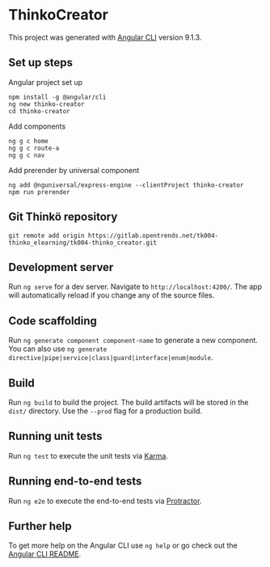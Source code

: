 # ThinkoCreator

This project was generated with [Angular CLI](https://github.com/angular/angular-cli) version 9.1.3.

## Set up steps

Angular project set up
```
npm install -g @angular/cli
ng new thinko-creator
cd thinko-creator
```


Add components
```
ng g c home
ng g c route-a
ng g c nav
```

Add prerender by universal component
```
ng add @nguniversal/express-engine --clientProject thinko-creator
npm run prerender
```

## Git Thinkö repository 

`git remote add origin https://gitlab.opentrends.net/tk004-thinko_elearning/tk004-thinko_creator.git` 

## Development server

Run `ng serve` for a dev server. Navigate to `http://localhost:4200/`. The app will automatically reload if you change any of the source files.

## Code scaffolding

Run `ng generate component component-name` to generate a new component. You can also use `ng generate directive|pipe|service|class|guard|interface|enum|module`.

## Build

Run `ng build` to build the project. The build artifacts will be stored in the `dist/` directory. Use the `--prod` flag for a production build.

## Running unit tests

Run `ng test` to execute the unit tests via [Karma](https://karma-runner.github.io).

## Running end-to-end tests

Run `ng e2e` to execute the end-to-end tests via [Protractor](http://www.protractortest.org/).

## Further help

To get more help on the Angular CLI use `ng help` or go check out the [Angular CLI README](https://github.com/angular/angular-cli/blob/master/README.md).
